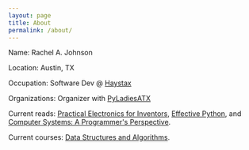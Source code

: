 ```yaml
---
layout: page
title: About
permalink: /about/
---
```


Name: Rachel A. Johnson

Location: Austin, TX

Occupation: Software Dev @ [Haystax](https://haystax.com/)

Organizations: Organizer with [PyLadiesATX](https://www.meetup.com/PyLadies-ATX/)

Current reads: [Practical Electronics for Inventors](https://www.amazon.com/Practical-Electronics-Inventors-Third-Scherz/dp/0071771336), [Effective Python](https://www.amazon.com/Effective-Python-Specific-Software-Development/dp/0134034287/ref=sr_1_1?s=books&ie=UTF8&qid=1493160066&sr=1-1&keywords=effective+python), and [Computer Systems: A Programmer's Perspective](https://www.amazon.com/Computer-Systems-Programmers-Perspective-3rd/dp/013409266X/ref=sr_1_1?s=books&ie=UTF8&qid=1493160090&sr=1-1&keywords=computer+systems+a+programmer%27s+perspective). 

Current courses: [Data Structures and Algorithms](https://www.coursera.org/specializations/data-structures-algorithms).

